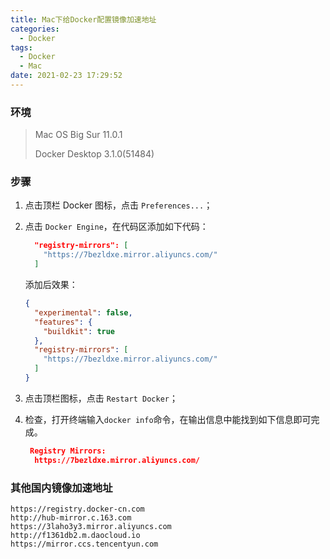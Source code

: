 ```yaml
---
title: Mac下给Docker配置镜像加速地址
categories:
  - Docker
tags:
  - Docker
  - Mac
date: 2021-02-23 17:29:52
---
```


### 环境

> Mac OS Big Sur 11.0.1
>
> Docker Desktop 3.1.0(51484)

### 步骤

1. 点击顶栏 Docker 图标，点击 `Preferences...`；

2. 点击 `Docker Engine`，在代码区添加如下代码：

	```json
	  "registry-mirrors": [
	    "https://7bezldxe.mirror.aliyuncs.com/"
	  ]
	```

	添加后效果：

	```json
	{
	  "experimental": false,
	  "features": {
	    "buildkit": true
	  },
	  "registry-mirrors": [
	    "https://7bezldxe.mirror.aliyuncs.com/"
	  ]
	}
	```

3. 点击顶栏图标，点击 `Restart Docker`；

4. 检查，打开终端输入`docker info`命令，在输出信息中能找到如下信息即可完成。

	```json
	 Registry Mirrors:
	  https://7bezldxe.mirror.aliyuncs.com/
	```
### 其他国内镜像加速地址

```text
https://registry.docker-cn.com
http://hub-mirror.c.163.com
https://3laho3y3.mirror.aliyuncs.com
http://f1361db2.m.daocloud.io
https://mirror.ccs.tencentyun.com
```

